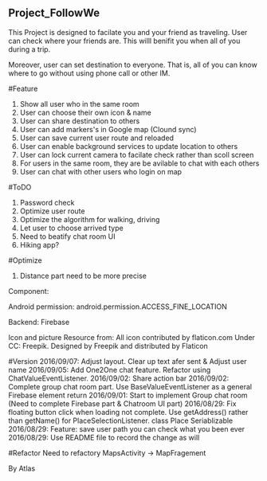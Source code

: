 ## Project_FollowWe
This Project is designed to facilate you and your friend as traveling.
User can check where your friends are. This willl benifit you  when all of you during a trip.

Moreover, user can set destination to everyone. That is, all of you can know where to go without using phone call or other IM.

#Feature
1. Show all user who in the same room
2. User can choose their own icon & name
3. User can share destination to others
4. User can add markers's in Google map (Clound sync)
5. User can save current user route and reloaded
6. User can enable background services to update location to others
7. User can lock current camera to facilate check rather than scoll screen
8. For users in the same room, they are be avilable to chat with each others
9. User can chat with other users who login on map

#ToDO
1. Password check
2. Optimize user route
3. Optimize the algorithm for walking, driving
4. Let user to choose arrived type
5. Need to beatify chat room UI
6. Hiking app?

#Optimize
1. Distance part need to be more precise

Component:

Android permission:
android.permission.ACCESS_FINE_LOCATION

Backend:
Firebase 

Icon and picture Resource from:
All icon contributed  by flaticon.com Under CC: Freepik. Designed by Freepik and distributed by Flaticon

#Version
2016/09/07: Adjust layout. Clear up text afer sent & Adjust user name
2016/09/05: Add One2One chat feature. Refactor using ChatValueEventListener.
2016/09/02: Share action bar
2016/09/02: Complete group chat room part. Use BaseValueEventListener as a general Firebase element return
2016/09/01: Start to implement Group chat room (Need to complete Firebase part & Chatroom UI part)
2016/08/29: Fix floating button click when loading not complete. Use getAddress() rather than getName() for PlaceSelectionListener. class Place Seriablizable
2016/08/29: Feature: save user path you can check what you been ever
2016/08/29: Use README file to record the change as will

#Refactor
Need to refactory MapsActivity -> MapFragement

By Atlas